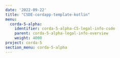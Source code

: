 ```yaml
---
date: '2022-09-22'
title: "CSDE-cordapp-template-kotlin"
menu:
  corda-5-alpha:
    identifier: corda-5-alpha-C5-legal-info-csde
    parent: corda-5-alpha-legal-info-overview
    weight: 4000
project: corda-5
section_menu: corda-5-alpha
---
```


